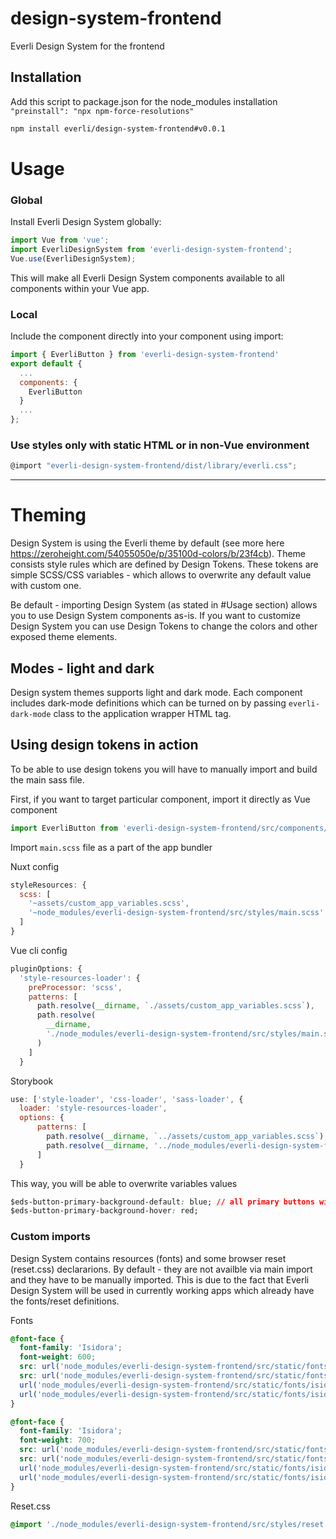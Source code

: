 # design-system-frontend
Everli Design System for the frontend

## Installation
Add this script to package.json for the node_modules installation 
`"preinstall": "npx npm-force-resolutions"`


``` bash
npm install everli/design-system-frontend#v0.0.1
```

# Usage

### Global

Install Everli Design System globally:

``` js
import Vue from 'vue';
import EverliDesignSystem from 'everli-design-system-frontend';
Vue.use(EverliDesignSystem);
```
This will make all Everli Design System components available to all components within your Vue app.

### Local

Include the component directly into your component using import:

``` js
import { EverliButton } from 'everli-design-system-frontend'
export default {
  ...
  components: {
    EverliButton
  }
  ...
};
```
### Use styles only with static HTML or in non-Vue environment

``` js
@import "everli-design-system-frontend/dist/library/everli.css";
```

---
# Theming

Design System is using the Everli theme by default (see more here https://zeroheight.com/54055050e/p/35100d-colors/b/23f4cb). Theme consists style rules which are defined by Design Tokens. These tokens are simple SCSS/CSS variables - which allows to overwrite any default value with custom one. 

Be default - importing Design System (as stated in #Usage section) allows you to use Design System components as-is. If you want to customize Design System you can use Design Tokens to change the colors and other exposed theme elements. 

## Modes - light and dark
Design system themes supports light and dark mode. Each component includes dark-mode definitions which can be turned on by passing `everli-dark-mode` class to the application wrapper HTML tag. 

## Using design tokens in action
To be able to use design tokens you will have to manually import and build the main sass file.

First, if you want to target particular component, import it directly as Vue component 
```js
import EverliButton from 'everli-design-system-frontend/src/components/Button/Button'
```

Import `main.scss` file as a part of the app bundler

Nuxt config
```js
styleResources: {
  scss: [
    '~assets/custom_app_variables.scss',
    '~node_modules/everli-design-system-frontend/src/styles/main.scss'
  ]
}
```

Vue cli config
```js
pluginOptions: {
  'style-resources-loader': {
    preProcessor: 'scss',
    patterns: [
      path.resolve(__dirname, `./assets/custom_app_variables.scss`),
      path.resolve(
        __dirname,
        './node_modules/everli-design-system-frontend/src/styles/main.scss'
      )
    ]
  }
```

Storybook
```js
use: ['style-loader', 'css-loader', 'sass-loader', {
  loader: 'style-resources-loader',
  options: {
      patterns: [
        path.resolve(__dirname, `../assets/custom_app_variables.scss`),
        path.resolve(__dirname, '../node_modules/everli-design-system-frontend/src/styles/main.scss')
      ]
  }
```

This way, you will be able to overwrite variables values
```css
$eds-button-primary-background-default: blue; // all primary buttons will now how blue background color
$eds-button-primary-background-hover: red;
```

### Custom imports

Design System contains resources (fonts) and some browser reset (reset.css) declararions. By default - they are not availble via main import and they have to be manually imported. This is due to the fact that Everli Design System will be used in currently working apps which already have the fonts/reset definitions.

Fonts

```css
@font-face {
  font-family: 'Isidora';
  font-weight: 600;
  src: url('node_modules/everli-design-system-frontend/src/static/fonts/isidora/isidora-soft-semibold.eot'); /* IE9 Compat Modes */
  src: url('node_modules/everli-design-system-frontend/src/static/fonts/isidora/isidora-soft-semibold.eot?#iefix') format('embedded-opentype'), /* IE6-IE8 */
  url('node_modules/everli-design-system-frontend/src/static/fonts/isidora/isidora-soft-semibold.woff2') format('woff2'), /* Super Modern Browsers */
  url('node_modules/everli-design-system-frontend/src/static/fonts/isidora/isidora-soft-semibold.woff') format('woff') /* Pretty Modern Browsers */
}

@font-face {
  font-family: 'Isidora';
  font-weight: 700;
  src: url('node_modules/everli-design-system-frontend/src/static/fonts/isidora/isidora-soft-bold.eot'); /* IE9 Compat Modes */
  src: url('node_modules/everli-design-system-frontend/src/static/fonts/isidora/isidora-soft-bold.eot?#iefix') format('embedded-opentype'), /* IE6-IE8 */
  url('node_modules/everli-design-system-frontend/src/static/fonts/isidora/isidora-soft-bold.woff2') format('woff2'), /* Super Modern Browsers */
  url('node_modules/everli-design-system-frontend/src/static/fonts/isidora/isidora-soft-bold.woff') format('woff') /* Pretty Modern Browsers */
}
```

Reset.css

```css
@import './node_modules/everli-design-system-frontend/src/styles/reset.scss'
```
